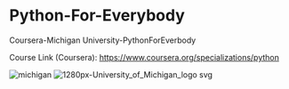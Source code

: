 # Python-For-Everybody
Coursera-Michigan University-PythonForEverbody

Course Link (Coursera): https://www.coursera.org/specializations/python

![michigan](https://user-images.githubusercontent.com/73845925/123399905-d84e4a00-d5ad-11eb-87ab-2e83b42ed36f.jpg)
![1280px-University_of_Michigan_logo svg](https://user-images.githubusercontent.com/73845925/123399908-d8e6e080-d5ad-11eb-94c9-2264e54e3d33.png)


